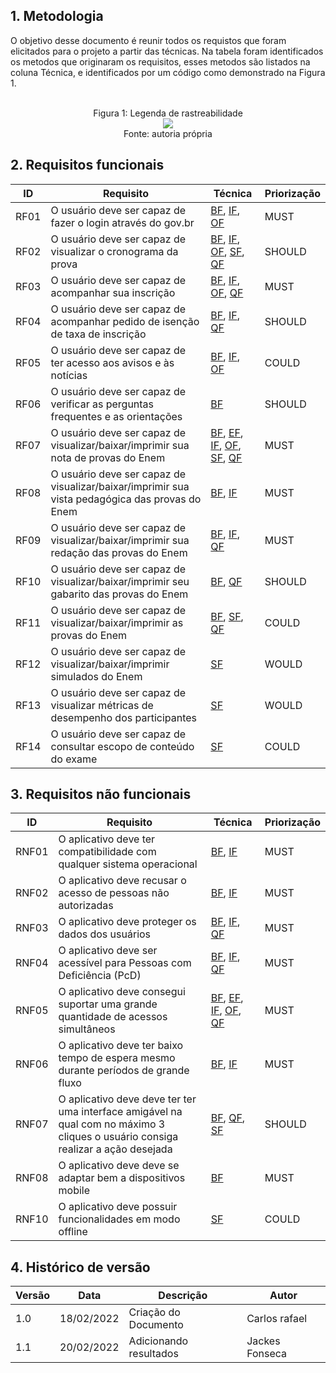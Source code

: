 ## 1. Metodologia

O objetivo desse documento é reunir todos os requistos que foram elicitados para o projeto a partir das técnicas. Na tabela foram identificados os metodos que originaram os requisitos, esses metodos são listados na coluna Técnica, e identificados por um código como demonstrado na Figura 1.

<center>
  <br><figcaption class="center">Figura 1: Legenda de rastreabilidade</figcaption>
  <img src="https://user-images.githubusercontent.com/53023400/154858872-f7f7c057-a096-4e0c-9a46-62d429b5447b.png" class="center">
  <figcaption class="center">Fonte: autoria própria</figcaption>
</center>

## 2. Requisitos funcionais

|  ID  |  Requisito  |  Técnica  |   Priorização  |
|------|-------------|-----------|----------------|
| RF01 |  O usuário deve ser capaz de fazer o login através do gov.br | [BF](tecnicas-elicitacao/brainstorming.md), [IF](tecnicas-elicitacao/introspeccao.md), [OF](tecnicas-elicitacao/observacao.md)  | MUST  |
| RF02 |  O usuário deve ser capaz de visualizar o cronograma da prova | [BF](tecnicas-elicitacao/brainstorming.md), [IF](tecnicas-elicitacao/introspeccao.md), [OF](tecnicas-elicitacao/observacao.md), [SF](tecnicas-elicitacao/storyboard.md), [QF](tecnicas-elicitacao/questionario.md)  | SHOULD  |
| RF03 |  O usuário deve ser capaz de acompanhar sua inscrição | [BF](tecnicas-elicitacao/brainstorming.md), [IF](tecnicas-elicitacao/introspeccao.md), [OF](tecnicas-elicitacao/observacao.md), [QF](tecnicas-elicitacao/questionario.md)  | MUST  |
| RF04 |  O usuário deve ser capaz de acompanhar pedido de isenção de taxa de inscrição| [BF](tecnicas-elicitacao/brainstorming.md), [IF](tecnicas-elicitacao/introspeccao.md), [QF](tecnicas-elicitacao/questionario.md)  | SHOULD  |
| RF05 |  O usuário deve ser capaz de ter acesso aos avisos e às notícias | [BF](tecnicas-elicitacao/brainstorming.md), [IF](tecnicas-elicitacao/introspeccao.md), [OF](tecnicas-elicitacao/observacao.md)  | COULD  |
| RF06 |  O usuário deve ser capaz de verificar as perguntas frequentes e as orientações | [BF](tecnicas-elicitacao/brainstorming.md) |  SHOULD |
| RF07 |  O usuário deve ser capaz de visualizar/baixar/imprimir sua nota de provas do Enem | [BF](tecnicas-elicitacao/brainstorming.md), [EF](tecnicas-elicitacao/entrevista.md), [IF](tecnicas-elicitacao/introspeccao.md), [OF](tecnicas-elicitacao/observacao.md), [SF](tecnicas-elicitacao/storyboard.md), [QF](tecnicas-elicitacao/questionario.md)  | MUST  |
| RF08 |  O usuário deve ser capaz de visualizar/baixar/imprimir sua vista pedagógica das provas do Enem | [BF](tecnicas-elicitacao/brainstorming.md), [IF](tecnicas-elicitacao/introspeccao.md)  | MUST  |
| RF09 |  O usuário deve ser capaz de visualizar/baixar/imprimir sua redação das provas do Enem | [BF](tecnicas-elicitacao/brainstorming.md), [IF](tecnicas-elicitacao/introspeccao.md), [QF](tecnicas-elicitacao/questionario.md)  | MUST  |
| RF10 |  O usuário deve ser capaz de visualizar/baixar/imprimir seu gabarito das provas do Enem | [BF](tecnicas-elicitacao/brainstorming.md), [QF](tecnicas-elicitacao/questionario.md)  | SHOULD  |
| RF11 |  O usuário deve ser capaz de visualizar/baixar/imprimir as provas do Enem | [BF](tecnicas-elicitacao/brainstorming.md), [SF](tecnicas-elicitacao/storyboard.md), [QF](tecnicas-elicitacao/questionario.md)  | COULD  |
| RF12 |  O usuário deve ser capaz de visualizar/baixar/imprimir simulados do Enem | [SF](tecnicas-elicitacao/storyboard.md)  | WOULD  |
| RF13 |  O usuário deve ser capaz de visualizar métricas de desempenho dos participantes  | [SF](tecnicas-elicitacao/storyboard.md)  | WOULD  |
| RF14 |  O usuário deve ser capaz de consultar escopo de conteúdo do exame  | [SF](tecnicas-elicitacao/storyboard.md)  | COULD  |


## 3. Requisitos não funcionais

|  ID  |  Requisito  |  Técnica  |   Priorização  |
|------|-------------|-----------|----------------|
| RNF01 |  O aplicativo deve ter compatibilidade com qualquer sistema operacional | [BF](tecnicas-elicitacao/brainstorming.md), [IF](tecnicas-elicitacao/introspeccao.md)  | MUST  |
| RNF02 |  O aplicativo deve recusar o acesso de pessoas não autorizadas | [BF](tecnicas-elicitacao/brainstorming.md), [IF](tecnicas-elicitacao/introspeccao.md)  | MUST  |
| RNF03 |  O aplicativo deve proteger os dados dos usuários | [BF](tecnicas-elicitacao/brainstorming.md), [IF](tecnicas-elicitacao/introspeccao.md), [QF](tecnicas-elicitacao/questionario.md)  | MUST  |
| RNF04 |  O aplicativo deve ser acessível para Pessoas com Deficiência (PcD) | [BF](tecnicas-elicitacao/brainstorming.md), [IF](tecnicas-elicitacao/introspeccao.md), [QF](tecnicas-elicitacao/questionario.md)  | MUST  |
| RNF05 |  O aplicativo deve consegui suportar uma grande quantidade de acessos simultâneos | [BF](tecnicas-elicitacao/brainstorming.md), [EF](tecnicas-elicitacao/entrevista.md), [IF](tecnicas-elicitacao/introspeccao.md), [OF](tecnicas-elicitacao/observacao.md), [QF](tecnicas-elicitacao/questionario.md)  | MUST  |
| RNF06 |  O aplicativo deve ter baixo tempo de espera mesmo durante períodos de grande fluxo | [BF](tecnicas-elicitacao/brainstorming.md), [IF](tecnicas-elicitacao/introspeccao.md)  | MUST  |
| RNF07 |  O aplicativo deve deve ter ter uma interface amigável na qual com no máximo 3 cliques o usuário consiga realizar a ação desejada | [BF](tecnicas-elicitacao/brainstorming.md), [QF](tecnicas-elicitacao/questionario.md), [SF](tecnicas-elicitacao/storyboard.md)  | SHOULD |
| RNF08 |  O aplicativo deve deve se adaptar bem a dispositivos mobile | [BF](tecnicas-elicitacao/brainstorming.md)  | MUST  |
| RNF10 |  O aplicativo deve possuir funcionalidades em modo offline | [SF](tecnicas-elicitacao/storyboard.md)  | COULD  |

## 4. Histórico de versão

| Versão | Data       | Descrição              | Autor          |
| ------ | ---------- | ---------------------- | -------------- |
| 1.0    | 18/02/2022 | Criação do Documento   | Carlos rafael  |
| 1.1    | 20/02/2022 | Adicionando resultados | Jackes Fonseca |
